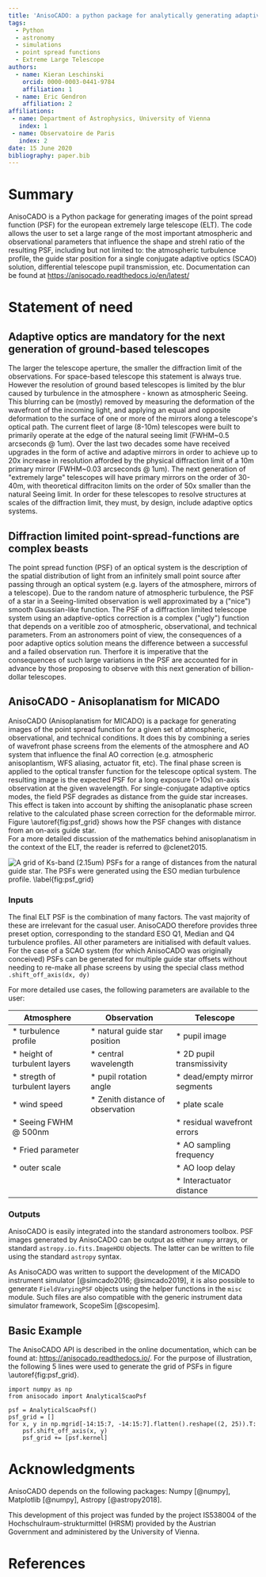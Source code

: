 ```yaml
---
title: 'AnisoCADO: a python package for analytically generating adaptive optics point spread functions for the Extremely Large Telescope'
tags:
  - Python
  - astronomy
  - simulations
  - point spread functions
  - Extreme Large Telescope
authors:
  - name: Kieran Leschinski
    orcid: 0000-0003-0441-9784
    affiliation: 1
  - name: Eric Gendron
    affiliation: 2 
affiliations:
 - name: Department of Astrophysics, University of Vienna
   index: 1
 - name: Observatoire de Paris
   index: 2
date: 15 June 2020
bibliography: paper.bib
---
```


# Summary

AnisoCADO is a Python package for generating images of the point spread function (PSF) for the european extremely large telescope (ELT). 
The code allows the user to set a large range of the most important atmospheric and observational parameters that influence the shape and strehl ratio of the resulting PSF, including but not limited to: the atmospheric turbulence profile, the guide star position for a single conjugate adaptive optics (SCAO) solution, differential telescope pupil transmission, etc.
Documentation can be found at https://anisocado.readthedocs.io/en/latest/


# Statement of need

## Adaptive optics are mandatory for the next generation of ground-based telescopes
The larger the telescope aperture, the smaller the diffraction limit of the observations. 
For space-based telescope this statement is always true. 
However the resolution of ground based telescopes is limited by the blur caused by turbulence in the atmosphere - known as atmospheric Seeing. 
This blurring can be (mostly) removed by measuring the deformation of the wavefront of the incoming light, and applying an equal and opposite deformation to the surface of one or more of the mirrors along a telescope's optical path.
The current fleet of large (8-10m) telescopes were built to primarily operate at the edge of the natural seeing limit (FWHM~0.5 arcseconds @ 1um). 
Over the last two decades some have received upgrades in the form of active and adaptive mirrors in order to achieve up to 20x increase in resolution afforded by the physical diffraction limit of a 10m primary mirror (FWHM~0.03 arcseconds @ 1um).
The next generation of "extremely large" telescopes will have primary mirrors on the order of 30-40m, with theoretical diffraciton limits on the order of 50x smaller than the natural Seeing limit.
In order for these telescopes to resolve structures at scales of the diffraction limit, they must, by design, include adaptive optics systems.

## Diffraction limited point-spread-functions are complex beasts
The point spread function (PSF) of an optical system is the description of the spatial distribution of light from an infinitely small point source after passing through an optical system (e.g. layers of the atmosphere, mirrors of a telescope).
Due to the random nature of atmospheric turbulence, the PSF of a star in a Seeing-limited observation is well approximated by a ("nice") smooth Gaussian-like function.
The PSF of a diffraction limited telescope system using an adaptive-optics correction is a complex ("ugly") function that depends on a veritible zoo of atmospheric, observational, and technical parameters. 
From an astronomers point of view, the consequences of a poor adaptive optics solution means the difference between a successful and a failed observation run.
Therfore it is imperative that the consequences of such large variations in the PSF are accounted for in advance by those proposing to observe with this next generation of billion-dollar telescopes.


## AnisoCADO - Anisoplanatism for MICADO

AnisoCADO (Anisoplanatism for MICADO) is a package for generating images of the point spread function for a given set of atmospheric, observational, and technical conditions.
It does this by combining a series of wavefront phase screens from the elements of the atmosphere and AO system that influence the final AO correction (e.g. atmospheric anisoplantism, WFS aliasing, actuator fit, etc). 
The final phase screen is applied to the optical transfer function for the telescope optical system. 
The resulting image is the expected PSF for a long exposure (>10s) on-axis observation at the given wavelength.
For single-conjugate adaptive optics modes, the field PSF degrades as distance from the guide star increases. 
This effect is taken into account by shifting the anisoplanatic phase screen relative to the calculated phase screen correction for the deformable mirror. 
Figure \autoref{fig:psf_grid} shows how the PSF changes with distance from an on-axis guide star.   
For a more detailed discussion of the mathematics behind anisoplanatism in the context of the ELT, the reader is referred to @clenet2015.

![A grid of Ks-band (2.15um) PSFs for a range of distances from the natural guide star. 
The PSFs were generated using the ESO median turbulence profile. 
\label{fig:psf_grid}](Ks-band_psf_grid.png)


### Inputs
The final ELT PSF is the combination of many factors. The vast majority of these are irrelevant for the casual user. 
AnisoCADO therefore provides three preset option, corresponding to the standard ESO Q1, Median and Q4 turbulence profiles.
All other parameters are initialised with default values.
For the case of a SCAO system (for which AnisoCADO was originally conceived) PSFs can be generated for multiple guide star offsets without needing to re-make all phase screens by using the special class method ``.shift_off_axis(dx, dy)``  

For more detailed use cases, the following parameters are available to the user:

| Atmosphere                    | Observation                      | Telescope                    |
|-------------------------------|----------------------------------|------------------------------|
| * turbulence profile          | * natural guide star position    | * pupil image                |
| * height of turbulent layers  | * central wavelength             | * 2D pupil transmissivity    |
| * stregth of turbulent layers | * pupil rotation angle           | * dead/empty mirror segments |
| * wind speed                  | * Zenith distance of observation | * plate scale                |
| * Seeing FWHM @ 500nm         |                                  | * residual wavefront errors  |
| * Fried parameter             |                                  | * AO sampling frequency      |
| * outer scale                 |                                  | * AO loop delay              |
|                               |                                  | * Interactuator distance     |



### Outputs

AnisoCADO is easily integrated into the standard astronomers toolbox. 
PSF images generated by AnisoCADO can be output as either ``numpy`` arrays, or standard ``astropy.io.fits.ImageHDU`` objects. 
The latter can be written to file using the standard ``astropy`` syntax.

As AnisoCADO was written to support the development of the MICADO instrument simulator [@simcado2016; @simcado2019], it is also possible to generate ``FieldVaryingPSF`` objects using the helper functions in the ``misc`` module.
Such files are also compatible with the generic instrument data simulator framework, ScopeSim [@scopesim].


Basic Example
-------------
The AnisoCADO API is described in the online documentation, which can be found at: <https://anisocado.readthedocs.io/>. For the purpose of illustration, the following 5 lines were used to generate the grid of PSFs in figure \autoref{fig:psf_grid}.

```
import numpy as np
from anisocado import AnalyticalScaoPsf

psf = AnalyticalScaoPsf()
psf_grid = []
for x, y in np.mgrid[-14:15:7, -14:15:7].flatten().reshape((2, 25)).T:
    psf.shift_off_axis(x, y)
    psf_grid += [psf.kernel]
```


# Acknowledgments

AnisoCADO depends on the following packages: 
Numpy [@numpy],
Matplotlib [@numpy],
Astropy [@astropy2018].

This development of this project was funded by the project IS538004 of the Hochschulraum-strukturmittel (HRSM) provided by the Austrian Government and administered by the University of Vienna.


# References
